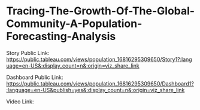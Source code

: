 # Tracing-The-Growth-Of-The-Global-Community-A-Population-Forecasting-Analysis

Story Public Link: https://public.tableau.com/views/population_16816295309650/Story1?:language=en-US&:display_count=n&:origin=viz_share_link

Dashboard Public Link: https://public.tableau.com/views/population_16816295309650/Dashboard1?:language=en-US&publish=yes&:display_count=n&:origin=viz_share_link

Video Link:
